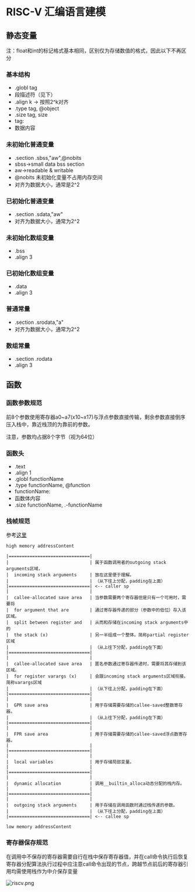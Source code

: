 # RISC-V 汇编语言建模

## 静态变量

注：float和int的标记格式基本相同，区别仅为存储数值的格式，因此以下不再区分

### 基本结构

+ .globl tag
+ 段描述符（见下）
+ .align k -> 按照2^k对齐
+ .type tag, @object
+ .size tag, size
+ tag:
+ 数据内容

### 未初始化普通变量

+ .section .sbss,"aw",@nobits
+ sbss->small data bss section
+ aw->readable & writable
+ @nobits 未初始化变量不占用内存空间
+ 对齐为数据大小，通常是2^2

### 已初始化普通变量

+ .section .sdata,"aw"
+ 对齐为数据大小，通常为2^2

### 未初始化数组变量

+ .bss
+ .align 3

### 已初始化数组变量

+ .data
+ .align 3

### 普通常量

+ .section .srodata,"a"
+ 对齐为数据大小，通常为2^2

### 数组常量

+ .section .rodata
+ .align 3

## 函数

### 函数参数规范

前8个参数使用寄存器a0~a7(x10~x17)与浮点参数直接传输，剩余参数直接倒序压入栈中，靠近栈顶的为靠前的参数。

注意，参数均占据8个字节（视为64位）

### 函数头

+ .text
+ .align 1
+ .globl functionName
+ .type functionName, @function
+ functionName:
+ 函数体内容
+ .size functionName, .-functionName

### 栈帧规范

参考[这里](https://lhtin.github.io/01world/blog/riscv-function-frame.html)
```
high memory addressContent

|===============================|
|                               | 属于函数调用者的outgoing stack arguments区域，
|  incoming stack arguments     | 放在这里便于理解。
|                               | （从下往上分配，padding在上面）
|===============================| <-- caller sp
|                               |
|  callee-allocated save area   | 当参数需要两个寄存器但是只有一个可用时，需要将
|  for argument that are        | 通过寄存器传递的部分（参数中的低位）存入该区域。
|  split between register and   | 从而和存储在incoming stack arguments中的
|  the stack (x)                | 另一半组成一个整体。简称partial register区域
|                               | （从上往下分配，padding在下面）
|===============================|
|                               |
|  callee-allocated save area   | 匿名参数通过寄存器传递时，需要将其存储到该区域。
|  for register varargs (x)     | 会跟incoming stack arguments区域衔接。简称varargs区域
|                               | （从下往上分配，padding在下面）
|===============================|
|                               |
|  GPR save area                | 用于存储需要存储的callee-saved整数寄存器。
|                               | （从上往下分配，padding在下面）
|===============================|
|                               |
|  FPR save area                | 用于存储需要存储的callee-saved浮点数寄存器。
|                               |
|===============================|
|                               |
|  local variables              | 用于存储局部变量。
|                               |
|===============================|
|                               |
|  dynamic allocation           | 调用__builtin_alloca动态分配的栈内存。
|                               |
|===============================|
|                               |
|  outgoing stack arguments     | 用于存储在调用函数时通过栈传递的参数。
|                               | （从下往上分配，padding在上面）
|===============================| <-- callee sp

low memory addressContent
```


### 寄存器保存规范
在调用中不保存的寄存器需要自行在栈中保存寄存器值，并在call命令执行后恢复
寄存器分配算法执行过程中应注意call命令出现的节点，跨越节点前后的寄存器引用均需使用栈作为中介保存变量

![riscv.png](https://i.postimg.cc/y6j1vXpw/riscv.png)